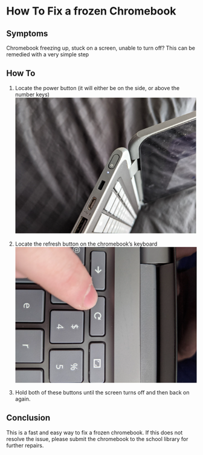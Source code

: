 # How To Fix a frozen Chromebook

## Symptoms
Chromebook freezing up, stuck on a screen, unable to turn off? This can be remedied with a very simple step

## How To

1. Locate the power button (it will either be on the side, or above the number keys) ![chromebook](./cb.png "chromebook")

2. Locate  the refresh button on the chromebook’s keyboard ![Refresh button](./refresh.png "refresh button")

3. Hold both of these buttons until the screen turns off and then back on again.

## Conclusion
This is a fast and easy way to fix a frozen chromebook.  If this does not resolve the issue, please submit the chromebook to the school library for further repairs.